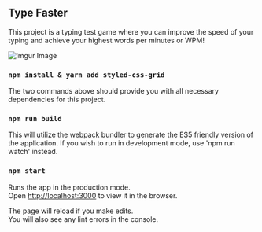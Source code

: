 ## Type Faster

This project is a typing test game where you can improve the speed of your typing and achieve your highest words per minutes or WPM!

![Imgur Image](https://i.imgur.com/vg9GLu4.png)

### `npm install & yarn add styled-css-grid`

The two commands above should provide you with all necessary dependencies for this project.

### `npm run build`

This will utilize the webpack bundler to generate the ES5 friendly version of the application. If you wish to run in development mode, use 'npm run watch' instead.

### `npm start`

Runs the app in the production mode.<br>
Open [http://localhost:3000](http://localhost:3000) to view it in the browser.

The page will reload if you make edits.<br>
You will also see any lint errors in the console.
